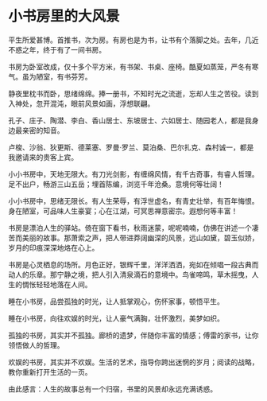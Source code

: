 # 小书房里的大风景

平生所爱甚博。首推书，次为房。有房也是为书，让书有个落脚之处。去年，几近不惑之年，终于有了一间书房。 

书房为卧室改成，仅十多个平方米，有书架、书桌、座椅。酷夏如蒸笼，严冬有寒气。虽为陋室，有书芬芳。 

静夜里枕书而卧，思绪绵绵。捧一册书，不知时光之流逝，忘却人生之苦役。读到入神处，忽开混沌，眼前风景如画，浮想联翩。 

孔子、庄子、陶潜、李白、香山居士、东坡居士、六如居士、随园老人，都是我身边最亲密的知音。 

卢梭、沙翁、狄更斯、德莱塞、罗曼·罗兰、莫泊桑、巴尔扎克、森村诚一，都是我邀请来的贵客上宾。 

小小书房中，天地无限大。有刀光剑影，有缠绵风情，有千古奇事，有睿人哲理。足不出户，畅游三山五岳；埋首陈编，浏览千年沧桑。意境何等壮阔！ 

小小书房中，思绪无限长。有人生荣辱，有浮世虚名，有青史壮举，有百年悔恨。身在陋室，可品味人生豪宴；心在江湖，可冥思禅意密宗。遐想何等丰富！ 

书房是漂泊人生的驿站。倚在窗下看书，秋雨迷蒙，呢呢喃喃，仿佛在讲述一个凄苦而美丽的故事。那萧索之声，把人带进莽阔幽深的风景，远山如黛，碧玉似娇，岁月的印痕深深地烙在心上。 

书房是心灵栖息的场所。月色正好，银辉千里，洋洋洒洒，宛如在倾唱一段古典而动人的乐章。那宁静之境，把人引入清泉滴石的意境中。鸟雀啼鸣，草木摇曳，人生的惆怅轻轻地落在人间。 

睡在小书房，品尝孤独的时光，让人抵掌观心，伤怀家事，顿悟平生。 

睡在小书房，向往欢娱的时光，让人豪气满胸，壮怀激烈，美梦如织。 

孤独的书房，其实并不孤独。廊桥的遗梦，伴随你丰富的情感；傅雷的家书，让你领悟做人的哲理。 

欢娱的书房，其实并不欢娱。生活的艺术，指导你跨出迷惘的岁月；阅读的战略，教你重新打开生活的一页。 

由此感言：人生的故事总有一个归宿，书里的风景却永远充满诱惑。
 